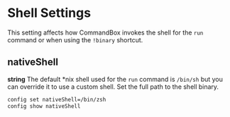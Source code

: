 # Shell Settings

This setting affects how CommandBox invokes the shell for the `run` command or when using the `!binary` shortcut.

## nativeShell
**string**
The default *nix shell used for the `run` command is `/bin/sh` but you can override it to use a custom shell.  Set the full path to the shell binary.
```bash
config set nativeShell=/bin/zsh
config show nativeShell
```